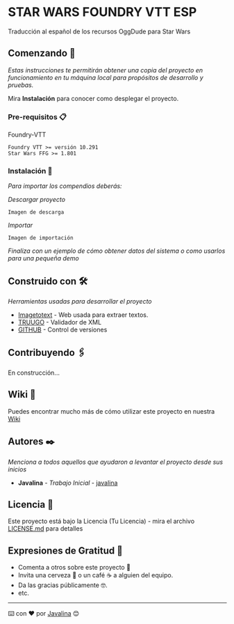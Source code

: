 
# STAR WARS FOUNDRY VTT ESP

Traducción al español de los recursos OggDude para Star Wars

## Comenzando 🚀

_Estas instrucciones te permitirán obtener una copia del proyecto en funcionamiento en tu máquina local para propósitos de desarrollo y pruebas._

Mira **Instalación** para conocer como desplegar el proyecto.


### Pre-requisitos 📋

Foundry-VTT

```
Foundry VTT >= versión 10.291
Star Wars FFG >= 1.801
```

### Instalación 🔧

_Para importar los compendios deberás:_

_Descargar proyecto_

```
Imagen de descarga
```

_Importar_

```
Imagen de importación
```

_Finaliza con un ejemplo de cómo obtener datos del sistema o como usarlos para una pequeña demo_

## Construido con 🛠️

_Herramientas usadas para desarrollar el proyecto_

* [Imagetotext](https://www.imagetotext.io/) - Web usada para extraer textos.
* [TRUUGO](https://www.truugo.com/xml_validator/) - Validador de XML
* [GITHUB](https://rometools.github.io/rome/) - Control de versiones

## Contribuyendo 🖇️

En construcción...

## Wiki 📖

Puedes encontrar mucho más de cómo utilizar este proyecto en nuestra [Wiki](https://github.com/tu/proyecto/wiki)

## Autores ✒️

_Menciona a todos aquellos que ayudaron a levantar el proyecto desde sus inicios_

* **Javalina** - *Trabajo Inicial* - [javalina](https://github.com/javalina)

## Licencia 📄

Este proyecto está bajo la Licencia (Tu Licencia) - mira el archivo [LICENSE.md](LICENSE.md) para detalles

## Expresiones de Gratitud 🎁

* Comenta a otros sobre este proyecto 📢
* Invita una cerveza 🍺 o un café ☕ a alguien del equipo. 
* Da las gracias públicamente 🤓.
* etc.



---
⌨️ con ❤️ por [Javalina](https://github.com/javalina) 😊
